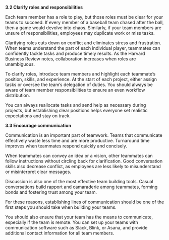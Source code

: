 **3.2 Clarify roles and responsibilities**

Each team member has a role to play, but those roles must be clear for your teams to succeed. If every member of a baseball team chased after the ball, then a game would devolve into chaos. Similarly, if your team members are unsure of responsibilities, employees may duplicate work or miss tasks.

Clarifying roles cuts down on conflict and eliminates stress and frustration. When teams understand the part of each individual player, teammates can confidently tackle tasks and produce timely results. As the Harvard Business Review notes, collaboration increases when roles are unambiguous.

To clarify roles, introduce team members and highlight each teammate’s position, skills, and experience. At the start of each project, either assign tasks or oversee the team’s delegation of duties. You should always be aware of team member responsibilities to ensure an even workflow distribution.

 You can always reallocate tasks and send help as necessary during projects, but establishing clear positions helps everyone set realistic expectations and stay on track.

**3.3 Encourage communication**

Communication is an important part of teamwork. Teams that communicate effectively waste less time and are more productive. Turnaround time improves when teammates respond quickly and concisely.

 When teammates can convey an idea or a vision, other teammates can follow instructions without circling back for clarification. Good conversation skills also decrease conflict, as employees are less likely to misunderstand or misinterpret clear messages.

Discussion is also one of the most effective team building tools. Casual conversations build rapport and camaraderie among teammates, forming bonds and fostering trust among your team.

For these reasons, establishing lines of communication should be one of the first steps you should take when building your teams.

You should also ensure that your team has the means to communicate, especially if the team is remote. You can set up your teams with communication software such as Slack, Blink, or Asana, and provide additional contact information for all team members.

